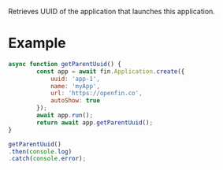 Retrieves UUID of the application that launches this application.
# Example
```js
async function getParentUuid() {
		const app = await fin.Application.create({
			uuid: 'app-1',
			name: 'myApp',
			url: 'https://openfin.co',
			autoShow: true
		});
		await app.run();
		return await app.getParentUuid();
}

getParentUuid()
.then(console.log)
.catch(console.error);
```
